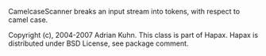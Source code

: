 CamelcaseScanner breaks an input stream into tokens, with respect to camel case.

Copyright (c), 2004-2007 Adrian Kuhn. This class is part of Hapax. Hapax is distributed under BSD License, see package comment.